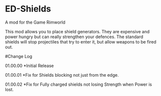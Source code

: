 # ED-Shields
A mod for the Game Rimworld


This mod allows you to place shield generators. They are expensive and power hungry but can really strengthen your defences. The standard shields will stop projectiles that try to enter it, but allow weapons to be fired out.

#Change Log

01.00.00
*Initial Release

01.00.01
*Fix for Shields blocking not just from the edge.

01.00.02
*Fix for Fully charged shields not losing Strength when Power is lost.